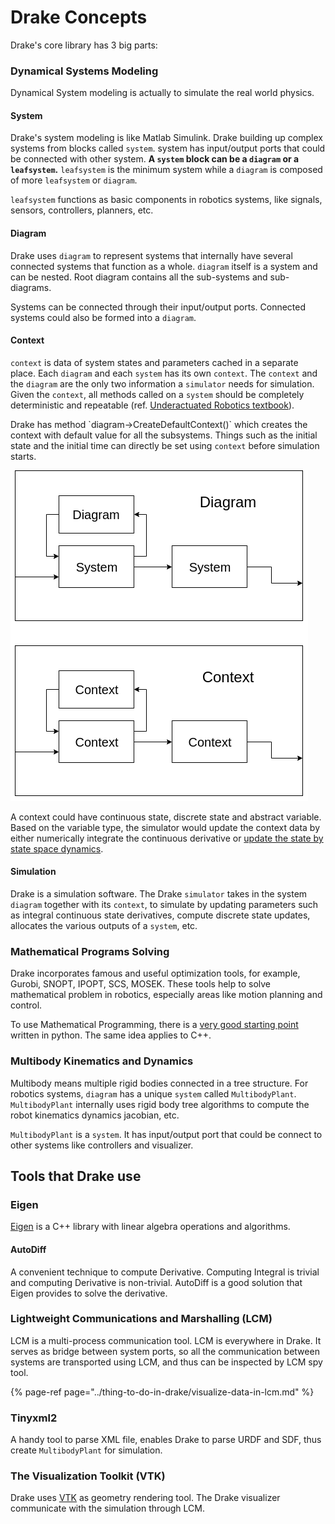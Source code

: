 # Drake Concepts

Drake's core library has 3 big parts:

### Dynamical Systems Modeling

Dynamical System modeling is actually to simulate the real world physics.

#### System

Drake's system modeling is like Matlab Simulink. Drake building up complex systems from blocks called `system`. system has input/output ports that could be connected with other system. **A `system` block can be a `diagram` or a `leafsystem`.** `leafsystem` is the minimum system while a `diagram` is composed of more `leafsystem` or `diagram`.

`leafsystem` functions as basic components in robotics systems, like signals, sensors, controllers, planners, etc.

#### Diagram

Drake uses `diagram` to represent systems that internally have several connected systems that function as a whole. `diagram` itself is a system and can be nested. Root diagram contains all the sub-systems and sub-diagrams.

Systems can be connected through their input/output ports. Connected systems could also be formed into a `diagram`.

#### Context

`context` is data of system states and parameters cached in a separate place. Each `diagram` and each `system` has its own `context`. The `context` and the `diagram` are the only two information a `simulator` needs for simulation. Given the `context`, all methods called on a `system` should be completely deterministic and repeatable \(ref. [Underactuated Robotics textbook](http://underactuated.csail.mit.edu/underactuated.html?chapter=systems)\).

Drake has method \`diagram-&gt;CreateDefaultContext\(\)\` which creates the context with default value for all the subsystems. Things such as the initial state and the initial time can directly be set using `context` before simulation starts.

![](../.gitbook/assets/diagram.png)

A context could have continuous state, discrete state and abstract variable. Based on the variable type, the simulator would update the context data by either numerically integrate the continuous derivative or [update the state by state space dynamics](https://drake.mit.edu/doxygen_cxx/group__discrete__systems.html).

#### Simulation

Drake is a simulation software. The Drake `simulator` takes in the system `diagram` together with its `context`, to simulate by updating parameters such as integral continuous state derivatives, compute discrete state updates, allocates the various outputs of a `system`, etc.

### Mathematical Programs Solving

Drake incorporates famous and useful optimization tools, for example, Gurobi, SNOPT, IPOPT, SCS, MOSEK. These tools help to solve mathematical problem in robotics, especially areas like motion planning and control.

To use Mathematical Programming, there is a [very good starting point](https://colab.research.google.com/github/RussTedrake/underactuated/blob/master/src/mathematical_program_examples.ipynb) written in python. The same idea applies to C++.

### Multibody Kinematics and Dynamics

Multibody means multiple rigid bodies connected in a tree structure. For robotics systems, `diagram` has a unique `system` called `MultibodyPlant`. `MultibodyPlant` internally uses rigid body tree algorithms to compute the robot kinematics dynamics jacobian, etc. 

`MultibodyPlant` is a `system`. It has input/output port that could be connect to other systems like controllers and visualizer.

## Tools that Drake use

### Eigen

[Eigen](http://eigen.tuxfamily.org/index.php?title=Main_Page) is a C++ library with linear algebra operations and algorithms.

#### AutoDiff

A convenient technique to compute Derivative. Computing Integral is trivial and computing Derivative is non-trivial. AutoDiff is a good solution that Eigen provides to solve the derivative.

### Lightweight Communications and Marshalling \(LCM\)

LCM is a multi-process communication tool. LCM is everywhere in Drake. It serves as bridge between system ports, so all the communication between systems are transported using LCM, and thus can be inspected by LCM spy tool.

{% page-ref page="../thing-to-do-in-drake/visualize-data-in-lcm.md" %}

### Tinyxml2

A handy tool to parse XML file, enables Drake to parse URDF and SDF, thus create `MultibodyPlant` for simulation.

### The Visualization Toolkit \(VTK\)

Drake uses [VTK](https://vtk.org/) as geometry rendering tool. The Drake visualizer communicate with the simulation through LCM.

